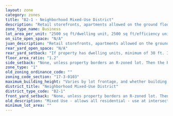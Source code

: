 ```yaml
---
layout: zone
category: zones
title: "B2-1 - Neighborhood Mixed-Use District"
description: "Retail storefronts, apartments allowed on the ground floor. Intended to spur development in commercial corridors with low demand for retail."
zone_type_name: Business
lot_area_per_unit: "2500 sq ft/dwelling unit, 2500 sq ft/efficiency unit, no SRO units allowed"
on_site_open_space: "N/A"
juan_description: "Retail storefronts, apartments allowed on the ground floor. Intended to spur development in commercial corridors with low demand for retail."
rear_yard_open_space: "N/A"
rear_yard_setback: "If property has dwelling units, minimum of 30 ft. If its rear property line borders the side property line of an R-zoned lot, the rear setback must equal the side setback of the R-zoned lot. If rear line borders the R lot&#39;s rear line, setback must be at least 16 ft."
floor_area_ratio: "1.2"
side_setback: "None, unless property borders an R-zoned lot. Then the R lot&#39;s front setback applies."
zone_type: "1"
old_zoning_ordinance_code: ""
zoning_code_section: "17-3-0103"
maximum_building_height: "Varies by lot frontage, and whether building has ground-floor commercial space. (See 17-3-0408)"
district_title: "Neighborhood Mixed-Use District"
district_type_code: "B2-1"
front_yard_setback: "None, unless property borders an R-zoned lot. Then the front setback must be at least 50% of the R lot&#39;s front setback. (See 17-3-0404.)"
old_description: "Mixed Use - allows all residential - use at intersections &amp; on low traffic &amp; low volume streets."
minimum_lot_area: ""
---
```

